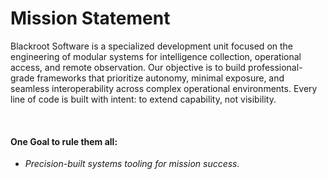 # Mission Statement

Blackroot Software is a specialized development unit focused on the engineering of modular systems for intelligence collection, operational access, and remote observation. Our objective is to build professional-grade frameworks that prioritize autonomy, minimal exposure, and seamless interoperability across complex operational environments. Every line of code is built with intent: to extend capability, not visibility.

<br>

#### One Goal to rule them all:
  * *Precision-built systems tooling for mission success.*
